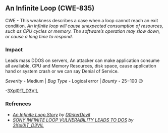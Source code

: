 ## An Infinite Loop (CWE-835)
CWE - This weakness describes a case when a loop cannot reach an exit condition.
*An infinite loop will cause unexpected consumption of resources, such as CPU cycles or memory. The software’s operation may slow down, or cause a long time to respond.*

### Impact
Leads mass DDOS on servers, An attacker can make application consume all avaliable, CPU and Memory Resources, disk space, cause application hand or system crash or we can say Denial of Service. 

*Severity* - Medium  |  *Bug Type* - Logical error  |  *Bounty* - $25-$100 :wink:

-[3Xpl0!T_D3V!L](https://dxploiter.blogspot.com/2017/07/sony-infinite-loop-vulnerability-leads.html)

### Refrences
- *[An Infinite Loop Story](https://medium.com/@D0rkerDevil/a-infinite-loop-story-f2bc05771a88) by [D0rkerDevil](https://twitter.com/D0rkerDevil)*
- *[SONY INFINITE LOOP VULNERABILITY LEADS TO DOS](https://dxploiter.blogspot.com/2017/07/sony-infinite-loop-vulnerability-leads.html) by [3Xpl0!T_D3V!L](https://dxploiter.blogspot.com)*

